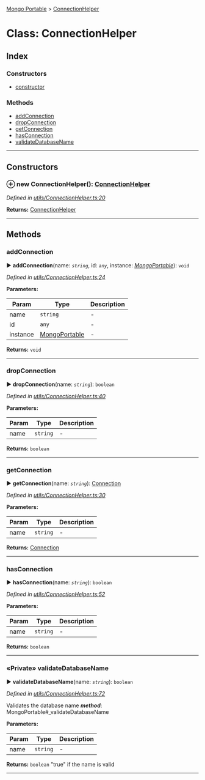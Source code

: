 [Mongo Portable](../README.md) > [ConnectionHelper](../classes/connectionhelper.md)



# Class: ConnectionHelper

## Index

### Constructors

* [constructor](connectionhelper.md#constructor)


### Methods

* [addConnection](connectionhelper.md#addconnection)
* [dropConnection](connectionhelper.md#dropconnection)
* [getConnection](connectionhelper.md#getconnection)
* [hasConnection](connectionhelper.md#hasconnection)
* [validateDatabaseName](connectionhelper.md#validatedatabasename)



---
## Constructors
<a id="constructor"></a>


### ⊕ **new ConnectionHelper**(): [ConnectionHelper](connectionhelper.md)


*Defined in [utils/ConnectionHelper.ts:20](https://github.com/EastolfiWebDev/MongoPortable/blob/b563243/src/utils/ConnectionHelper.ts#L20)*





**Returns:** [ConnectionHelper](connectionhelper.md)

---



## Methods
<a id="addconnection"></a>

###  addConnection

► **addConnection**(name: *`string`*, id: *`any`*, instance: *[MongoPortable](mongoportable.md)*): `void`



*Defined in [utils/ConnectionHelper.ts:24](https://github.com/EastolfiWebDev/MongoPortable/blob/b563243/src/utils/ConnectionHelper.ts#L24)*



**Parameters:**

| Param | Type | Description |
| ------ | ------ | ------ |
| name | `string`   |  - |
| id | `any`   |  - |
| instance | [MongoPortable](mongoportable.md)   |  - |





**Returns:** `void`





___

<a id="dropconnection"></a>

###  dropConnection

► **dropConnection**(name: *`string`*): `boolean`



*Defined in [utils/ConnectionHelper.ts:40](https://github.com/EastolfiWebDev/MongoPortable/blob/b563243/src/utils/ConnectionHelper.ts#L40)*



**Parameters:**

| Param | Type | Description |
| ------ | ------ | ------ |
| name | `string`   |  - |





**Returns:** `boolean`





___

<a id="getconnection"></a>

###  getConnection

► **getConnection**(name: *`string`*): [Connection](connection.md)



*Defined in [utils/ConnectionHelper.ts:30](https://github.com/EastolfiWebDev/MongoPortable/blob/b563243/src/utils/ConnectionHelper.ts#L30)*



**Parameters:**

| Param | Type | Description |
| ------ | ------ | ------ |
| name | `string`   |  - |





**Returns:** [Connection](connection.md)





___

<a id="hasconnection"></a>

###  hasConnection

► **hasConnection**(name: *`string`*): `boolean`



*Defined in [utils/ConnectionHelper.ts:52](https://github.com/EastolfiWebDev/MongoPortable/blob/b563243/src/utils/ConnectionHelper.ts#L52)*



**Parameters:**

| Param | Type | Description |
| ------ | ------ | ------ |
| name | `string`   |  - |





**Returns:** `boolean`





___

<a id="validatedatabasename"></a>

### «Private» validateDatabaseName

► **validateDatabaseName**(name: *`string`*): `boolean`



*Defined in [utils/ConnectionHelper.ts:72](https://github.com/EastolfiWebDev/MongoPortable/blob/b563243/src/utils/ConnectionHelper.ts#L72)*



Validates the database name
*__method__*: MongoPortable#_validateDatabaseName



**Parameters:**

| Param | Type | Description |
| ------ | ------ | ------ |
| name | `string`   |  - |





**Returns:** `boolean`
"true" if the name is valid






___


